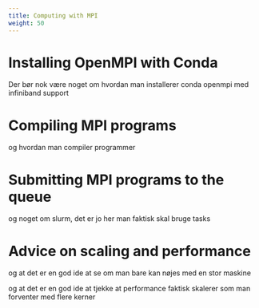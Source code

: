 ```yaml
---
title: Computing with MPI
weight: 50
---
```


# Installing OpenMPI with Conda

Der bør nok være noget om hvordan man installerer conda openmpi med infiniband support

# Compiling MPI programs
og hvordan man compiler programmer

# Submitting MPI programs to the queue

og noget om slurm, det er jo her man faktisk skal bruge tasks

# Advice on scaling and performance

og at det er en god ide at se om man bare kan nøjes med en stor maskine

og at det er en god ide at tjekke at performance faktisk skalerer som man forventer med flere kerner
